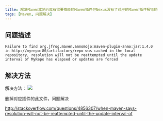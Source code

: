 ```yaml
---
title: 解决Maven本地仓库有需要依赖的Maven插件但Nexus没有了对应的Maven插件报错的问题
tags: [Maven, 问题解决]
---
```


## 问题描述

```
Failure to find org.jfrog.maven.annomojo:maven-plugin-anno:jar:1.4.0 in http://myrepo:80/artifactory/repo was cached in the local repository, resolution will not be reattempted until the update interval of MyRepo has elapsed or updates are forced
```

## 解决方法

解决方法：
![](https://oliver-blog.oss-cn-shenzhen.aliyuncs.com/20240405073913.png)

删掉对应插件的此文件，问题解决

http://stackoverflow.com/questions/4856307/when-maven-says-resolution-will-not-be-reattempted-until-the-update-interval-of